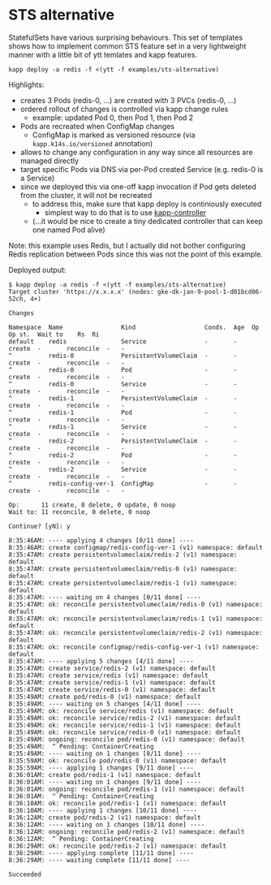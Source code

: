 # STS alternative

StatefulSets have various surprising behaviours. This set of templates shows how to implement common STS feature set in a very lightweight manner with a little bit of ytt temlates and kapp features.

```
kapp deploy -a redis -f <(ytt -f examples/sts-alternative)
```

Highlights:

- creates 3 Pods (redis-0, ...) are created with 3 PVCs (redis-0, ...)
- ordered rollout of changes is controlled via kapp change rules
  - example: updated Pod 0, then Pod 1, then Pod 2
- Pods are recreated when ConfigMap changes
  - ConfigMap is marked as versioned resource (via `kapp.k14s.io/versioned` annotation)
- allows to change any configuration in any way since all resources are managed directly
- target specific Pods via DNS via per-Pod created Service (e.g. redis-0 is a Service)
- since we deployed this via one-off kapp invocation if Pod gets deleted from the cluster, it will not be recreated
  - to address this, make sure that kapp deploy is continiously executed
    - simplest way to do that is to use [kapp-controller](https://github.com/carvel-dev/kapp-controller)
  - (...it would be nice to create a tiny dedicated controller that can keep one named Pod alive)

Note: this example uses Redis, but I actually did not bother configuring Redis replication between Pods since this was not the point of this example.

Deployed output:

```
$ kapp deploy -a redis -f <(ytt -f examples/sts-alternative)
Target cluster 'https://x.x.x.x' (nodes: gke-dk-jan-9-pool-1-d01bcd06-52ch, 4+)

Changes

Namespace  Name                Kind                   Conds.  Age  Op      Op st.  Wait to    Rs  Ri
default    redis               Service                -       -    create  -       reconcile  -   -
^          redis-0             PersistentVolumeClaim  -       -    create  -       reconcile  -   -
^          redis-0             Pod                    -       -    create  -       reconcile  -   -
^          redis-0             Service                -       -    create  -       reconcile  -   -
^          redis-1             PersistentVolumeClaim  -       -    create  -       reconcile  -   -
^          redis-1             Pod                    -       -    create  -       reconcile  -   -
^          redis-1             Service                -       -    create  -       reconcile  -   -
^          redis-2             PersistentVolumeClaim  -       -    create  -       reconcile  -   -
^          redis-2             Pod                    -       -    create  -       reconcile  -   -
^          redis-2             Service                -       -    create  -       reconcile  -   -
^          redis-config-ver-1  ConfigMap              -       -    create  -       reconcile  -   -

Op:      11 create, 0 delete, 0 update, 0 noop
Wait to: 11 reconcile, 0 delete, 0 noop

Continue? [yN]: y

8:35:46AM: ---- applying 4 changes [0/11 done] ----
8:35:46AM: create configmap/redis-config-ver-1 (v1) namespace: default
8:35:47AM: create persistentvolumeclaim/redis-2 (v1) namespace: default
8:35:47AM: create persistentvolumeclaim/redis-0 (v1) namespace: default
8:35:47AM: create persistentvolumeclaim/redis-1 (v1) namespace: default
8:35:47AM: ---- waiting on 4 changes [0/11 done] ----
8:35:47AM: ok: reconcile persistentvolumeclaim/redis-0 (v1) namespace: default
8:35:47AM: ok: reconcile persistentvolumeclaim/redis-1 (v1) namespace: default
8:35:47AM: ok: reconcile persistentvolumeclaim/redis-2 (v1) namespace: default
8:35:47AM: ok: reconcile configmap/redis-config-ver-1 (v1) namespace: default
8:35:47AM: ---- applying 5 changes [4/11 done] ----
8:35:47AM: create service/redis-2 (v1) namespace: default
8:35:47AM: create service/redis (v1) namespace: default
8:35:47AM: create service/redis-1 (v1) namespace: default
8:35:47AM: create service/redis-0 (v1) namespace: default
8:35:49AM: create pod/redis-0 (v1) namespace: default
8:35:49AM: ---- waiting on 5 changes [4/11 done] ----
8:35:49AM: ok: reconcile service/redis (v1) namespace: default
8:35:49AM: ok: reconcile service/redis-2 (v1) namespace: default
8:35:49AM: ok: reconcile service/redis-1 (v1) namespace: default
8:35:49AM: ok: reconcile service/redis-0 (v1) namespace: default
8:35:49AM: ongoing: reconcile pod/redis-0 (v1) namespace: default
8:35:49AM:  ^ Pending: ContainerCreating
8:35:49AM: ---- waiting on 1 changes [8/11 done] ----
8:35:59AM: ok: reconcile pod/redis-0 (v1) namespace: default
8:35:59AM: ---- applying 1 changes [9/11 done] ----
8:36:01AM: create pod/redis-1 (v1) namespace: default
8:36:01AM: ---- waiting on 1 changes [9/11 done] ----
8:36:01AM: ongoing: reconcile pod/redis-1 (v1) namespace: default
8:36:01AM:  ^ Pending: ContainerCreating
8:36:10AM: ok: reconcile pod/redis-1 (v1) namespace: default
8:36:10AM: ---- applying 1 changes [10/11 done] ----
8:36:12AM: create pod/redis-2 (v1) namespace: default
8:36:12AM: ---- waiting on 1 changes [10/11 done] ----
8:36:12AM: ongoing: reconcile pod/redis-2 (v1) namespace: default
8:36:12AM:  ^ Pending: ContainerCreating
8:36:29AM: ok: reconcile pod/redis-2 (v1) namespace: default
8:36:29AM: ---- applying complete [11/11 done] ----
8:36:29AM: ---- waiting complete [11/11 done] ----

Succeeded
```
